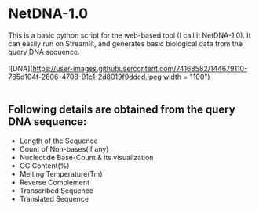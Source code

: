 # NetDNA-1.0
This is a basic python script for the web-based tool (I call it NetDNA-1.0). It can easily run on Streamlit, and generates basic biological data from the query DNA sequence.<br/><br/>
![DNA](https://user-images.githubusercontent.com/74168582/144679110-785d104f-2806-4708-91c1-2d8019f9ddcd.jpeg width = "100")
<br/><br/>

## Following details are obtained from the query DNA sequence:
 - Length of the Sequence
 - Count of Non-bases(if any)
 - Nucleotide Base-Count & its visualization
 - GC Content(%)
 - Melting Temperature(Tm)
 - Reverse Complement
 - Transcribed Sequence
 - Translated Sequence
